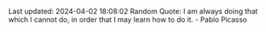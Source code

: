 Last updated: 2024-04-02 18:08:02
Random Quote: I am always doing that which I cannot do, in order that I may learn how to do it. - Pablo Picasso